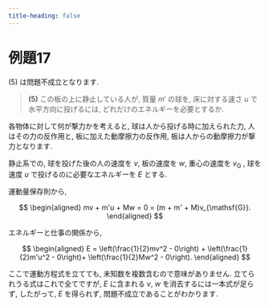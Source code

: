 ```yaml
---
title-heading: false
---
```

<!-- Global site tag (gtag.js) - Google Analytics -->
<script async src="https://www.googletagmanager.com/gtag/js?id=UA-212193483-1"></script>
<script>
  window.dataLayer = window.dataLayer || [];
  function gtag(){dataLayer.push(arguments);}
  gtag('js', new Date());

  gtag('config', 'UA-212193483-1');
</script>
<!-- mathjax -->
<script type="text/javascript" async="" src="https://cdnjs.cloudflare.com/ajax/libs/mathjax/2.7.7/MathJax.js?config=TeX-MML-AM_CHTML">
</script>
<script type="text/x-mathjax-config">
 MathJax.Hub.Config({
 tex2jax: {
 inlineMath: [['$', '$'] ],
 displayMath: [ ['$$','$$'], ["\\[","\\]"] ]
 }
 });
</script>

# 例題17

(5) は問題不成立となります.

> **(5)** この板の上に静止している人が, 質量 $m'$ の球を, 床に対する速さ $u$ で水平方向に投げるには, どれだけのエネルギーを必要とするか.

各物体に対して何が撃力かを考えると, 球は人から投げる時に加えられた力, 人はその力の反作用と, 板に加えた動摩擦力の反作用, 板は人からの動摩擦力が撃力となります. 

静止系での, 球を投げた後の人の速度を $v$, 板の速度を $w$, 重心の速度を $v_{\mathsf{G}}$ , 球を速度 $u$ で投げるのに必要なエネルギーを $E$ とする.

運動量保存則から, 

$$
\begin{aligned}
 mv + m'u + Mw = 0 = (m + m' + M)v_{\mathsf{G}}. 
\end{aligned}
$$

エネルギーと仕事の関係から, 

$$
\begin{aligned}
  E = \left(\frac{1}{2}mv^2 - 0\right) + \left(\frac{1}{2}m'u^2 - 0\right)+ \left(\frac{1}{2}Mw^2 - 0\right).
\end{aligned}
$$

ここで運動方程式を立てても, 未知数を複数含むので意味がありません. 立てられうる式はこれで全てですが, $E$ に含まれる $v$, $w$ を消去するには一本式が足らず, したがって, $E$ を得られず, 問題不成立であることがわかります. 